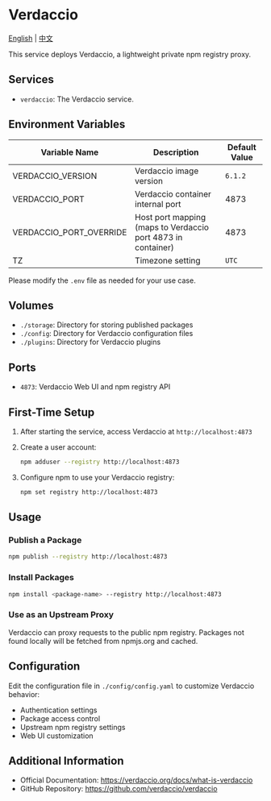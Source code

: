 # Verdaccio

[English](./README.md) | [中文](./README.zh.md)

This service deploys Verdaccio, a lightweight private npm registry proxy.

## Services

- `verdaccio`: The Verdaccio service.

## Environment Variables

| Variable Name           | Description                                                  | Default Value |
| ----------------------- | ------------------------------------------------------------ | ------------- |
| VERDACCIO_VERSION       | Verdaccio image version                                      | `6.1.2`       |
| VERDACCIO_PORT          | Verdaccio container internal port                            | 4873          |
| VERDACCIO_PORT_OVERRIDE | Host port mapping (maps to Verdaccio port 4873 in container) | 4873          |
| TZ                      | Timezone setting                                             | `UTC`         |

Please modify the `.env` file as needed for your use case.

## Volumes

- `./storage`: Directory for storing published packages
- `./config`: Directory for Verdaccio configuration files
- `./plugins`: Directory for Verdaccio plugins

## Ports

- `4873`: Verdaccio Web UI and npm registry API

## First-Time Setup

1. After starting the service, access Verdaccio at `http://localhost:4873`
2. Create a user account:

   ```bash
   npm adduser --registry http://localhost:4873
   ```

3. Configure npm to use your Verdaccio registry:

   ```bash
   npm set registry http://localhost:4873
   ```

## Usage

### Publish a Package

```bash
npm publish --registry http://localhost:4873
```

### Install Packages

```bash
npm install <package-name> --registry http://localhost:4873
```

### Use as an Upstream Proxy

Verdaccio can proxy requests to the public npm registry. Packages not found locally will be fetched from npmjs.org and cached.

## Configuration

Edit the configuration file in `./config/config.yaml` to customize Verdaccio behavior:

- Authentication settings
- Package access control
- Upstream npm registry settings
- Web UI customization

## Additional Information

- Official Documentation: <https://verdaccio.org/docs/what-is-verdaccio>
- GitHub Repository: <https://github.com/verdaccio/verdaccio>
